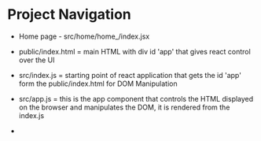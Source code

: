 # Project Navigation

- Home page - src/home/home_/index.jsx

- public/index.html = main HTML with div id 'app' that gives react control over the UI

- src/index.js = starting point of react application that gets the id 'app' form the public/index.html for DOM Manipulation

- src/app.js = this is the app component that controls the HTML displayed on the browser and manipulates the DOM, it is rendered from the index.js

- 